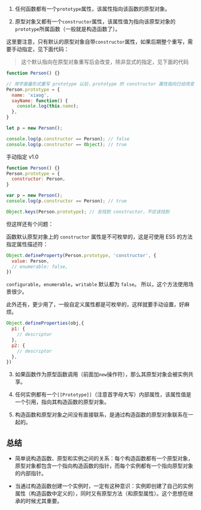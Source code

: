 1. 任何函数都有一个`prototype`属性，该属性指向该函数的原型对象。   

2. 原型对象又都有一个`constructor`属性，该属性值为指向该原型对象的`prototype`所属函数（一般就是构造函数了）。

这里要注意，只有默认的原型对象自带`constructor`属性，如果后期整个重写，需要手动指定，见下面代码：

> 这个默认指向在原型对象重写后会改变，除非显式的指定，见下面的代码

```js
function Person() {}

// 用字面量形式重写 prototype 以后，prototype 的 constructor 属性指向已经改变了
Person.prototype = {
  name: 'xiaog',
  sayName: function() {
    console.log(this.name);
  },
}

let p = new Person();

console.log(p.constructor == Person); // false
console.log(p.constructor == Object); // true
```

手动指定 v1.0

```js
function Person() {}
Person.prototype = {
  constructor: Person,
}

var p = new Person();
console.log(p.constructor == Person); // true

Object.keys(Person.prototype); // 会找到 constructor，不应该找到
```

但这样还有个问题：

函数默认原型对象上的 `constructor` 属性是不可枚举的，这是可使用 ES5 的方法指定属性描述符：

```js
Object.defineProperty(Person.prototype, 'constructor', {
  value: Person,
  // enumerable: false,
})
```

`configurable`，`enumerable`，`writable` 默认都为 `false`。 所以，这个方法使用场景很少。

此外还有，更少用了，一般自定义属性都是可枚举的，这样就要手动设置，好麻烦。

```js
Object.defineProperties(obj,{
  p1: {
    // descriptor
  },
  p2: {
    // descriptor
  },
})
```

3. 如果函数作为原型函数调用（前面加`new`操作符），那么其原型对象会被实例共享。   

4. 任何实例都有一个`[[Prototype]]`（注意首字母大写）内部属性，该属性值是一个引用，指向其构造函数的原型对象。   

5. 构造函数和原型对象之间没有直接联系，是通过构造函数的原型对象联系在一起的。   

## 总结

- 简单说构造函数、原型和实例之间的关系：每个构造函数都有一个原型对象，原型对象都包含一个指向构造函数的指针，而每个实例都有一个指向原型对象的内部指针。

- 当通过构造函数创建一个实例时，一定有这种意识：实例即创建了自己的实例属性（构造函数中定义的），同时又有原型方法（和原型属性）。这个思想在继承的时候尤其重要。

